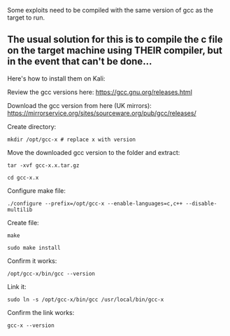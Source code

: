 Some exploits need to be compiled with the same version of gcc as the target to run. 

## The usual solution for this is to compile the c file on the target machine using THEIR compiler, but in the event that can't be done...

Here's how to install them on Kali:

Review the gcc versions here: https://gcc.gnu.org/releases.html

Download the gcc version from here (UK mirrors): https://mirrorservice.org/sites/sourceware.org/pub/gcc/releases/

Create directory:
```
mkdir /opt/gcc-x # replace x with version
```
Move the downloaded gcc version to the folder and extract:
```
tar -xvf gcc-x.x.tar.gz
```
```
cd gcc-x.x
```
Configure make file:
```
./configure --prefix=/opt/gcc-x --enable-languages=c,c++ --disable-multilib
```
Create file:
```
make
```
```
sudo make install
```
Confirm it works:
```
/opt/gcc-x/bin/gcc --version
```
Link it:
```
sudo ln -s /opt/gcc-x/bin/gcc /usr/local/bin/gcc-x
```
Confirm the link works:
```
gcc-x --version
```
